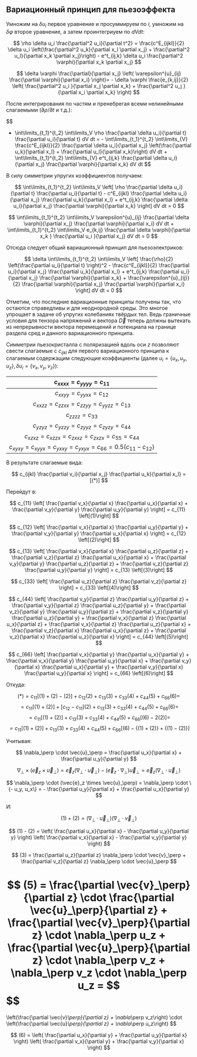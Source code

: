 ## Вариационный принцип для пьезоэффекта

Умножим на $\delta u_i$ первое уравнение и просуммируем по $i$, умножим на $\delta \varphi$ второе уравнение, а затем проинтегриуем по $dVdt$:

$$
\rho \delta u_i \frac{\partial^2 u_i}{\partial t^2} = 
\frac{c^E_{ijkl}}{2} \delta u_i \left(\frac{\partial^2 u_k}{\partial x_l \partial x_j} + \frac{\partial^2 u_l}{\partial x_k \partial x_j}\right) - e^t_{ij,k} \delta u_i \frac{\partial^2 \varphi}{\partial x_k \partial x_j}
$$

$$
\delta \varphi \frac{\partial}{\partial x_j} \left( \varepsilon^{u}_{ij} \frac{\partial \varphi}{\partial x_i} \right)= - \delta \varphi \frac{e_{k,ij}}{2} \left( \frac{\partial^2 u_i }{\partial x_j \partial x_k} + \frac{\partial^2 u_j }{\partial x_i \partial x_k} \right)
$$

После интегрирования по частям и пренебрегая всеми нелинейными слагаемыми ($\partial \rho/\partial t$ и т.д.):

$$
- \int\limits_{t_1}^{t_2} \int\limits_V \rho \frac{\partial \delta u_i}{\partial t} \frac{\partial u_i}{\partial t} dV dt =  - \int\limits_{t_1}^{t_2} \int\limits_{V} \frac{c^E_{ijkl}}{2} \frac{\partial \delta u_i}{\partial x_j} \left(\frac{\partial u_k}{\partial x_l} + \frac{\partial u_l}{\partial x_k}\right) dV dt + 
\int\limits_{t_1}^{t_2} \int\limits_{V} e^t_{ij,k} \frac{\partial \delta u_i}{\partial x_j} \frac{\partial \varphi}{\partial x_k} dV dt
$$

В силу симметрии упругих коэффициентов получаем:

$$
\int\limits_{t_1}^{t_2} \int\limits_V 
\left[
    \rho \frac{\partial \delta u_i}{\partial t} \frac{\partial u_i}{\partial t} - 
    c^E_{ijkl} \frac{\partial \delta u_i}{\partial x_j} \frac{\partial u_k}{\partial x_l}  + 
    e^t_{ij,k} \frac{\partial \delta u_i}{\partial x_j} \frac{\partial \varphi}{\partial x_k}
\right] dV dt = 0
$$

$$
\int\limits_{t_1}^{t_2} \int\limits_V  \varepsilon^{u}_{ij} \frac{\partial \delta \varphi}{\partial x_j} \frac{\partial \varphi}{\partial x_i} dV dt + \int\limits_{t_1}^{t_2} \int\limits_V e_{k,ij} \frac{\partial \delta \varphi}{\partial x_k } \frac{\partial u_i }{\partial x_j} dV dt = 0
$$

Отсюда следует общий вариационный принцип для пьезоэлектриков:

$$
\delta 
\int\limits_{t_1}^{t_2} \int\limits_V 
\left[
    \frac{\rho}{2} \left(\frac{\partial u_i}{\partial t} \right)^2 - 
    \frac{c^E_{ijkl}}{2} \frac{\partial u_i}{\partial x_j} \frac{\partial u_k}{\partial x_l}  + 
    e^t_{ij,k} \frac{\partial u_i}{\partial x_j} \frac{\partial \varphi}{\partial x_k} +
    \frac{\varepsilon^{u}_{ij}}{2} \frac{\partial \varphi}{\partial x_j} \frac{\partial \varphi}{\partial x_i}
\right] dV dt = 0
$$

Отметим, что последние вариационные принципы получены так, что остаются справедливы и для неоднородной среды. Это многое упрощает в задаче об упругих колебаниях твёрдых тел. Ведь граничные условия для тензора напряжений и вектора $\vec{D}$ теперь должны вытекать из непрерывности вектора перемещений и потенциала на границе раздела сред и данного вариационного принципа.

Симметрии пьезокристалла с поляризацией вдоль оси $z$ позволяют свести слагаемые с $c_{ijkl}$ для первого вариационного принципа к слагаемым содержащим следующие коэффициенты (далее $u_i = \{u_x, u_y, u_z\}, \delta u_i = \{v_x, v_y, v_z\}$):

|$c_{xxxx} = c_{yyyy} = c_{11}$|
|:-:|
|$c_{xxyy} = c_{yyxx} = c_{12}$|
|$c_{xxzz} = c_{zzxx} = c_{zzyy} = c_{yyzz} = c_{13}$|
|$c_{zzzz} = c_{33}$|
|$c_{yzyz} = c_{yzzy} = c_{zyyz} = c_{zyzy} = c_{44}$|
|$c_{xzxz} = c_{xzzx} = c_{zxxz} = c_{zxzx} = c_{55} = c_{44}$|
|$c_{xyxy} = c_{xyyx} = c_{yxxy} = c_{yxyx} = c_{66} = 0.5(c_{11} - c_{12})$|

В результате слагаемые вида:

$$
c_{ijkl} \frac{\partial v_i}{\partial x_j} \frac{\partial u_k}{\partial x_l} = [(*)]
$$

Перейдут в:

$$
c_{11} \left[
    \frac{\partial v_x}{\partial x} \frac{\partial u_x}{\partial x}
    +
    \frac{\partial v_y}{\partial y} \frac{\partial u_y}{\partial y}
\right] = c_{11} \left[(1)\right]
$$

$$
c_{12} \left[
    \frac{\partial v_x}{\partial x} \frac{\partial u_y}{\partial y}
    +
    \frac{\partial v_y}{\partial y} \frac{\partial u_x}{\partial x}
\right] = c_{12} \left[(2)\right]
$$

$$
c_{13} \left[
    \frac{\partial v_x}{\partial x} \frac{\partial u_z}{\partial z}
    +
    \frac{\partial v_z}{\partial z} \frac{\partial u_x}{\partial x}
    +
    \frac{\partial v_y}{\partial y} \frac{\partial u_z}{\partial z}
    +
    \frac{\partial v_z}{\partial z} \frac{\partial u_y}{\partial y}
\right]
= c_{13} \left[(3)\right]
$$

$$
c_{33} \left[
    \frac{\partial u_z}{\partial z} \frac{\partial v_z}{\partial z}
\right]
= c_{33} \left[(4)\right]
$$

$$
c_{44} \left[
    \frac{\partial v_y}{\partial z} \frac{\partial u_y}{\partial z}
    +
    \frac{\partial v_y}{\partial z} \frac{\partial u_z}{\partial y}
    +
    \frac{\partial v_z}{\partial y} \frac{\partial u_y}{\partial z}
    +
    \frac{\partial v_z}{\partial y} \frac{\partial u_z}{\partial y}
    +
    \frac{\partial v_x}{\partial z} \frac{\partial u_x}{\partial z}
    +
    \frac{\partial v_x}{\partial z} \frac{\partial u_z}{\partial x}
    +
    \frac{\partial v_z}{\partial x} \frac{\partial u_x}{\partial z}
    +
    \frac{\partial v_z}{\partial x} \frac{\partial u_z}{\partial x}
\right]
= c_{44} \left[(5)\right]
$$

$$
c_{66} \left[
    \frac{\partial v_x}{\partial y} \frac{\partial u_x}{\partial y}
    +
    \frac{\partial v_x}{\partial y} \frac{\partial u_y}{\partial x}
    +
    \frac{\partial v_y}{\partial x} \frac{\partial u_x}{\partial y}
    +
    \frac{\partial v_y}{\partial x} \frac{\partial u_y}{\partial x}
\right]
= c_{66} \left[(6)\right]
$$

Откуда:

$$
(*) = c_{11} [(1) + (2) - (2)] + c_{12} (2) + c_{13} (3) + c_{33} (4) + c_{44} (5) + c_{66} (6) =  
$$
$$ = c_{11} [(1) + (2)] + [ c_{12} - c_{11} ](2) + c_{13} (3) + c_{33} (4) + c_{44} (5) + c_{66} (6) = 
$$
$$ = c_{11} [(1) + (2)] + c_{13} (3) + c_{33} (4) + c_{44} (5) + c_{66} [(6) - 2(2)] = 
$$
$$ = c_{11} [(1) + (2)] + c_{13} (3) + c_{33} (4) + c_{44} (5) + c_{66} [(6) - \{(1) + (2)\} + \{(1) - (2)\}]
$$

Учитывая:

$$
\nabla_\perp \cdot \vec{u}_\perp = \frac{\partial u_x}{\partial x} +  \frac{\partial u_y}{\partial y}
$$

$$
\nabla_\perp \times (\vec{e}_z \times \vec{u}_\perp) = \vec{e}_z (\nabla_\perp \cdot \vec{u}_\perp) - (\vec{e}_z \cdot \nabla_\perp) \vec{u}_\perp = 
\vec{e}_z (\nabla_\perp \cdot \vec{u}_\perp)
$$

$$
\nabla_\perp \cdot (\vec{e}_z \times \vec{u}_\perp) = \nabla_\perp \cdot \{- u_y, u_x\} = - \frac{\partial u_y}{\partial x} + \frac{\partial u_x}{\partial y}
$$

И:

$$
(1) + (2) = (\nabla_\perp \cdot \vec{u}_\perp)(\nabla_\perp \cdot \vec{v}_\perp)
$$

$$
(1) - (2) = \left(
    \frac{\partial u_x}{\partial x}
    -
   \frac{\partial u_y}{\partial y}
\right) \left(
    \frac{\partial v_x}{\partial x}
    -
   \frac{\partial v_y}{\partial y}
\right)
$$

$$
(3) = \frac{\partial u_z}{\partial z} \nabla_\perp \cdot \vec{v}_\perp + \frac{\partial v_z}{\partial z} \nabla_\perp \cdot \vec{u}_\perp
$$

$$
(5) = 
\frac{\partial \vec{v}_\perp}{\partial z} \cdot 
\frac{\partial \vec{u}_\perp}{\partial z}
+
\frac{\partial \vec{v}_\perp}{\partial z} \cdot \nabla_\perp u_z
+
\frac{\partial \vec{u}_\perp}{\partial z} \cdot \nabla_\perp v_z
+
\nabla_\perp v_z \cdot \nabla_\perp u_z =
$$
$$
=
\left(\frac{\partial \vec{v}_\perp}{\partial z} + \nabla_\perp v_z\right) \cdot
\left(\frac{\partial \vec{u}_\perp}{\partial z} + \nabla_\perp u_z\right)
$$

$$
(6) = \left(
    \frac{\partial u_x}{\partial y}
    +
   \frac{\partial u_y}{\partial x}
\right) \left(
    \frac{\partial v_x}{\partial y}
    +
   \frac{\partial v_y}{\partial x}
\right)
$$
